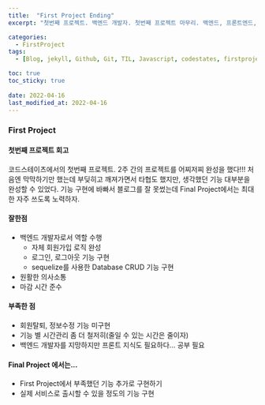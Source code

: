```yaml
---
title:  "First Project Ending"
excerpt: "첫번째 프로젝트. 백엔드 개발자. 첫번째 프로젝트 마무리. 백엔드, 프론트엔드, 프로젝트 회고."

categories:
  - FirstProject
tags:
  - [Blog, jekyll, Github, Git, TIL, Javascript, codestates, firstproject, 첫번째 프로젝트, 코드스테이츠, 백엔드, 프론트엔드, first project 회고, 첫 프로젝트 회고, 프로젝트 마무리]

toc: true
toc_sticky: true
 
date: 2022-04-16
last_modified_at: 2022-04-16
---
```


### First Project

#### 첫번째 프로젝트 회고
코드스테이츠에서의 첫번째 프로젝트. 2주 간의 프로젝트를 어찌저찌 완성을 했다!!! 처음엔 막막하기만 했는데 부딪히고 깨져가면서 타협도 했지만, 생각했던 기능 대부분을 완성할 수 있었다. 기능 구현에 바빠서 블로그를 잘 못썼는데 Final Project에서는 최대한 자주 쓰도록 노력하자.

#### 잘한점
* 백엔드 개발자로서 역할 수행
  * 자체 회원가입 로직 완성
  * 로그인, 로그아웃 기능 구현
  * sequelize를 사용한 Database CRUD 기능 구현
* 원활한 의사소통
* 마감 시간 준수  

#### 부족한 점
* 회원탈퇴, 정보수정 기능 미구현
* 기능 별 시간관리 좀 더 철저히(줄일 수 있는 시간은 줄이자)
* 백엔드 개발자를 지망하지만 프론트 지식도 필요하다... 공부 필요

#### Final Project 에서는...
* First Project에서 부족했던 기능 추가로 구현하기
* 실제 서비스로 출시할 수 있을 정도의 기능 구현